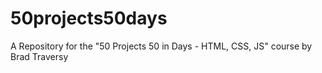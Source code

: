 # 50projects50days
A Repository for the "50 Projects 50 in Days - HTML, CSS, JS" course by Brad Traversy
